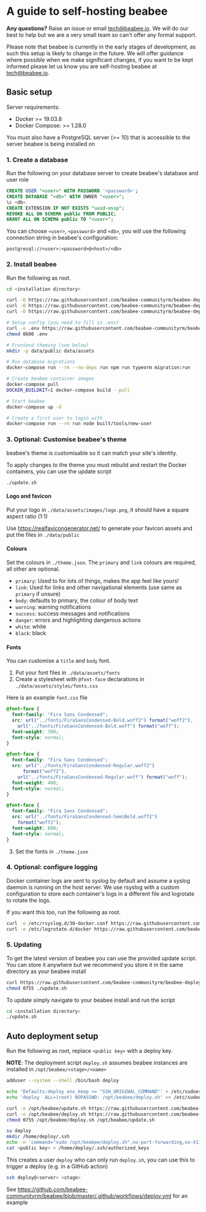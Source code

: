 # A guide to self-hosting beabee

**Any questions?** Raise an issue or email tech@beabee.io. We will do our best to help but we are a very small team so can't offer any formal support.

Please note that beabee is currently in the early stages of development, as such this setup is likely to change in the future. We will offer guidance where possible when we make significant changes, if you want to be kept informed please let us know you are self-hosting beabee at tech@beabee.io.

## Basic setup

Server requirements:

- Docker >= 19.03.8
- Docker Compose: >= 1.28.0

You must also have a PostgreSQL server (>= 10) that is accessible to the server beabee is being installed on

### 1. Create a database

Run the following on your database server to create beabee's database and user role
```sql
CREATE USER "<user>" WITH PASSWORD '<password>';
CREATE DATABASE "<db>" WITH OWNER "<user>";
\c <db>
CREATE EXTENSION IF NOT EXISTS "uuid-ossp";
REVOKE ALL ON SCHEMA public FROM PUBLIC;
GRANT ALL ON SCHEMA public TO "<user>";
```

You can choose `<user>`, `<password>` and `<db>`, you will use the following connection string in beabee's configuration:

```
postgresql://<user>:<password>@<host>/<db>
```

### 2. Install beabee

Run the following as root.

```bash
cd <installation directory>

curl -O https://raw.githubusercontent.com/beabee-communityrm/beabee-deploy/main/docker-compose.yml
curl -O https://raw.githubusercontent.com/beabee-communityrm/beabee-deploy/main/Dockerfile.frontend
curl -O https://raw.githubusercontent.com/beabee-communityrm/beabee-deploy/main/theme.json

# Setup config (you need to fill in .env)
curl -o .env https://raw.githubusercontent.com/beabee-communityrm/beabee-deploy/main/.env.example
chmod 0600 .env

# Frontend theming (see below)
mkdir -p data/public data/assets

# Run database migrations
docker-compose run --rm --no-deps run npm run typeorm migration:run

# Create beabee container images
docker-compose pull
DOCKER_BUILDKIT=1 docker-compose build --pull

# Start beabee
docker-compose up -d

# Create a first user to login with
docker-compose run --rm run node built/tools/new-user
```

### 3. Optional: Customise beabee's theme

beabee's theme is customisable so it can match your site's identity.

To apply changes to the theme you must rebuild and restart the Docker
containers, you can use the update script
```
./update.sh
```

#### Logo and favicon

Put your logo in `./data/assets/images/logo.png`, it should have a square aspect ratio (1:1)

Use https://realfavicongenerator.net/ to generate your favicon assets and put the files in `./data/public`

#### Colours

Set the colours in `./theme.json`. The `primary` and `link` colours are required, all other are optional.

* `primary`: Used to for lots of things, makes the app feel like yours!
* `link`: Used for links and other navigational elements (use same as `primary` if unsure)
* `body`: defaults to primary, the colour of body text
* `warning`: warning notifications
* `success`: success messages and notifications
* `danger`: errors and highlighting dangerous actions
* `white`: white
* `black`: black

#### Fonts

You can customise a `title` and `body` font.

1. Put your font files in `./data/assets/fonts`
2. Create a stylesheet with `@font-face` declarations in `./data/assets/styles/fonts.css`

  Here is an example `font.css` file
  ```css
  @font-face {
    font-family: "Fira Sans Condensed";
    src: url("../fonts/FiraSansCondensed-Bold.woff2") format("woff2"),
      url("../fonts/FiraSansCondensed-Bold.woff") format("woff");
    font-weight: 700;
    font-style: normal;
  }

  @font-face {
    font-family: "Fira Sans Condensed";
    src: url("../fonts/FiraSansCondensed-Regular.woff2")
        format("woff2"),
      url("../fonts/FiraSansCondensed-Regular.woff") format("woff");
    font-weight: 400;
    font-style: normal;
  }

  @font-face {
    font-family: "Fira Sans Condensed";
    src: url("../fonts/FiraSansCondensed-SemiBold.woff2")
      format("woff2");
    font-weight: 600;
    font-style: normal;
  }
  ```
3. Set the fonts in `./theme.json`



### 4. Optional: configure logging

Docker container logs are sent to syslog by default and assume a syslog daemon
is running on the host server. We use rsyslog with a custom configuration to
store each container's logs in a different file and logrotate to rotate the
logs.

If you want this too, run the following as root.

```bash
curl -o /etc/rsyslog.d/30-docker.conf https://raw.githubusercontent.com/beabee-communityrm/beabee-deploy/main/rsyslog.conf
curl -o /etc/logrotate.d/docker https://raw.githubusercontent.com/beabee-communityrm/beabee-deploy/main/logrotate.conf
```

### 5. Updating

To get the latest version of beabee you can use the provided update script. You can store it anywhere but
we recommend you store it in the same directory as your beabee install
```bash
curl https://raw.githubusercontent.com/beabee-communityrm/beabee-deploy/main/update.sh
chmod 0755 ./update.sh
```

To update simply navigate to your beabee install and run the script
```bash
cd <installation directory>
./update.sh
```

## Auto deployment setup

Run the following as root, replace `<public key>` with a deploy key.

**NOTE**: The deployment script `deploy.sh` assumes beabee instances are installed in
`/opt/beabee/<stage>/<name>`

```bash
adduser --system --shell /bin/bash deploy

echo 'Defaults:deploy env_keep += "SSH_ORIGINAL_COMMAND"' > /etc/sudoers.d/deploy
echo 'deploy  ALL=(root) NOPASSWD: /opt/beabee/deploy.sh' >> /etc/sudoers.d/deploy

curl -o /opt/beabee/update.sh https://raw.githubusercontent.com/beabee-communityrm/beabee-deploy/main/update.sh
curl -o /opt/beabee/deploy.sh https://raw.githubusercontent.com/beabee-communityrm/beabee-deploy/main/deploy.sh
chmod 0755 /opt/beabee/deploy.sh /opt/beabee/update.sh

su deploy
mkdir /home/deploy/.ssh
echo -n 'command="sudo /opt/beabee/deploy.sh",no-port-forwarding,no-X11-forwarding,no-agent-forwarding,no-pty' > /home/deploy/.ssh/authorized_keys
cat <public key> > /home/deploy/.ssh/authorized_keys
```

This creates a user `deploy` who can only run `deploy.sh`, you can use this to
trigger a deploy (e.g. in a GitHub action)
```bash
ssh deploy@<server> <stage>
```

See https://github.com/beabee-communityrm/beabee/blob/master/.github/workflows/deploy.yml for an example
